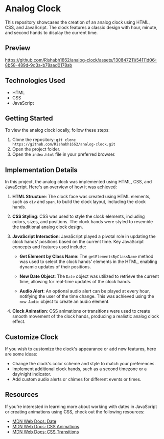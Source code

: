# Analog Clock

This repository showcases the creation of an analog clock using HTML, CSS, and JavaScript. The clock features a classic design with hour, minute, and second hands to display the current time.

## Preview

https://github.com/Rishabh1662/analog-clock/assets/130847211/54111d06-8b58-489d-9d3a-b78aad0178ab

## Technologies Used

- HTML
- CSS
- JavaScript

## Getting Started

To view the analog clock locally, follow these steps:

1. Clone the repository: `git clone https://github.com/Rishabh1662/analog-clock.git`
2. Open the project folder.
3. Open the `index.html` file in your preferred browser.

## Implementation Details

In this project, the analog clock was implemented using HTML, CSS, and JavaScript. Here's an overview of how it was achieved:

1. **HTML Structure**: The clock face was created using HTML elements, such as `div` and `span`, to build the clock layout, including the clock hands.

2. **CSS Styling**: CSS was used to style the clock elements, including colors, sizes, and positions. The clock hands were styled to resemble the traditional analog clock design.

3. **JavaScript Interaction**: JavaScript played a pivotal role in updating the clock hands' positions based on the current time. Key JavaScript concepts and features used include:

   - **Get Element by Class Name**: The `getElementsByClassName` method was used to select the clock hands' elements in the HTML, enabling dynamic updates of their positions.

   - **New Date Object**: The `Date` object was utilized to retrieve the current time, allowing for real-time updates of the clock hands.

   - **Audio Alert**: An optional audio alert can be played at every hour, notifying the user of the time change. This was achieved using the `new Audio` object to create an audio element.

4. **Clock Animation**: CSS animations or transitions were used to create smooth movement of the clock hands, producing a realistic analog clock effect.

## Customize Clock

If you wish to customize the clock's appearance or add new features, here are some ideas:

- Change the clock's color scheme and style to match your preferences.
- Implement additional clock hands, such as a second timezone or a day/night indicator.
- Add custom audio alerts or chimes for different events or times.

## Resources

If you're interested in learning more about working with dates in JavaScript or creating animations using CSS, check out the following resources:

- [MDN Web Docs: Date](https://developer.mozilla.org/en-US/docs/Web/JavaScript/Reference/Global_Objects/Date)
- [MDN Web Docs: CSS Animations](https://developer.mozilla.org/en-US/docs/Web/CSS/CSS_Animations)
- [MDN Web Docs: CSS Transitions](https://developer.mozilla.org/en-US/docs/Web/CSS/CSS_Transitions)
